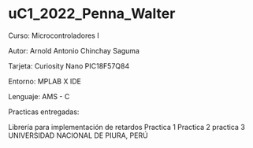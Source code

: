# uC1_2022_Penna_Walter
Curso: Microcontroladores I

Autor: Arnold Antonio Chinchay Saguma

Tarjeta: Curiosity Nano PIC18F57Q84

Entorno: MPLAB X IDE

Lenguaje: AMS - C

Practicas entregadas:

Librería para implementación de retardos
Practica 1
Practica 2
practica 3
UNIVERSIDAD NACIONAL DE PIURA, PERÚ

